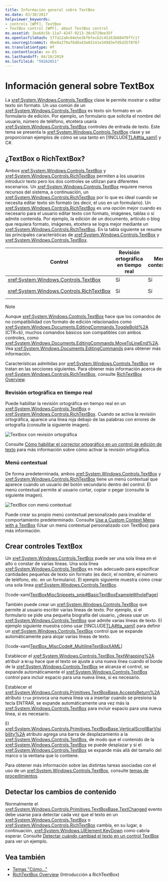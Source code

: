 ```yaml
---
title: Información general sobre TextBox
ms.date: 03/30/2017
helpviewer_keywords:
- controls [WPF], TextBox
- TextBox control [WPF], about TextBox control
ms.assetid: 1ba6dc5b-11a7-4247-9213-36c6729ee35f
ms.openlocfilehash: 577a12a0c04e5e3bfbfecb2c45263b684f0ffc17
ms.sourcegitcommit: 0be8a279af6d8a43e03141e349d3efd5d35f8767
ms.translationtype: HT
ms.contentlocale: es-ES
ms.lasthandoff: 04/18/2019
ms.locfileid: "59162651"
---
```

# <a name="textbox-overview"></a>Información general sobre TextBox
La <xref:System.Windows.Controls.TextBox> clase le permite mostrar o editar texto sin formato. Un uso común de un <xref:System.Windows.Controls.TextBox> es texto sin formato en un formulario de edición. Por ejemplo, un formulario que solicita el nombre del usuario, número de teléfono, etcetera usaría <xref:System.Windows.Controls.TextBox> controles de entrada de texto. Este tema se presenta la <xref:System.Windows.Controls.TextBox> clase y se proporcionan ejemplos de cómo se usa tanto en [!INCLUDE[TLA#tla_xaml](../../../../includes/tlasharptla-xaml-md.md)] y C#.  

<a name="textbox_or_richtextbox"></a>   
## <a name="textbox-or-richtextbox"></a>¿TextBox o RichTextBox?  
 Ambos <xref:System.Windows.Controls.TextBox> y <xref:System.Windows.Controls.RichTextBox> permiten a los usuarios introducir texto pero los dos controles se utilizan para diferentes escenarios. Un <xref:System.Windows.Controls.TextBox> requiere menos recursos del sistema, a continuación, un <xref:System.Windows.Controls.RichTextBox> por lo que es ideal cuando se necesita editar texto sin formato (es decir, el uso en un formulario). Un <xref:System.Windows.Controls.RichTextBox> es una opción mejor cuando es necesario para el usuario editar texto con formato, imágenes, tablas o sí admite contenida. Por ejemplo, la edición de un documento, artículo o blog que requiera formato, imágenes, etcetera se logra mejor mediante un <xref:System.Windows.Controls.RichTextBox>. En la tabla siguiente se resume las principales características de <xref:System.Windows.Controls.TextBox> y <xref:System.Windows.Controls.TextBox>.  
  
|Control|Revisión ortográfica en tiempo real|Menú contextual|Aplicar formato a los comandos como <xref:System.Windows.Documents.EditingCommands.ToggleBold%2A> (CTR+b)|<xref:System.Windows.Documents.FlowDocument> contenido, como imágenes, párrafos, tablas, etcetera.|  
|-------------|------------------------------|------------------|------------------------------------------------------------------------------------------------------------------------------------------------------------------------------------------------------|--------------------------------------------------------------------------------------------------------------------------------------------------------------------------------------------------|  
|<xref:System.Windows.Controls.TextBox>|Sí|Sí|No|No.|  
|<xref:System.Windows.Controls.RichTextBox>|Sí|Sí|Sí (consulte [RichTextBox Overview](richtextbox-overview.md)[Introducción a RichTextBox])|Sí (consulte [RichTextBox Overview](richtextbox-overview.md)[Introducción a RichTextBox])|  
  
> [!NOTE]
>  Aunque <xref:System.Windows.Controls.TextBox> hace que los comandos de no compatibilidad con formato de edición relacionados como <xref:System.Windows.Documents.EditingCommands.ToggleBold%2A> (CTR+b), muchos comandos básicos son compatibles con ambos controles, como <xref:System.Windows.Documents.EditingCommands.MoveToLineEnd%2A>. Vea <xref:System.Windows.Documents.EditingCommands> para obtener más información.  
  
 Características admitidas por <xref:System.Windows.Controls.TextBox> se tratan en las secciones siguientes. Para obtener más información acerca de <xref:System.Windows.Controls.RichTextBox>, consulte [RichTextBox Overview](richtextbox-overview.md).  
  
### <a name="real-time-spellchecking"></a>Revisión ortográfica en tiempo real  
 Puede habilitar la revisión ortográfica en tiempo real en un <xref:System.Windows.Controls.TextBox> o <xref:System.Windows.Controls.RichTextBox>. Cuando se activa la revisión ortográfica, aparece una línea roja debajo de las palabras con errores de ortografía (consulte la siguiente imagen).  
  
 ![Textbox con revisión ortográfica](./media/editing-textbox-with-spellchecking.png "Editing_TextBox_with_Spellchecking")  
  
 Consulte [Cómo habilitar el corrector ortográfico en un control de edición de texto](how-to-enable-spell-checking-in-a-text-editing-control.md) para más información sobre cómo activar la revisión ortográfica.  
  
### <a name="context-menu"></a>Menú contextual  
 De forma predeterminada, ambos <xref:System.Windows.Controls.TextBox> y <xref:System.Windows.Controls.RichTextBox> tiene un menú contextual que aparece cuando un usuario del botón secundario dentro del control. El menú contextual permite al usuario cortar, copiar o pegar (consulte la siguiente imagen).  
  
 ![TextBox con menú contextual](./media/editing-textbox-with-context-menu.png "Editing_TextBox_with_Context_Menu")  
  
 Puede crear su propio menú contextual personalizado para invalidar el comportamiento predeterminado. Consulte [Use a Custom Context Menu with a TextBox](how-to-use-a-custom-context-menu-with-a-textbox.md) (Usar un menú contextual personalizado con TextBox) para más información.  
  
<a name="creating_textboxes"></a>   
## <a name="creating-textboxes"></a>Crear controles TextBox  
 Un <xref:System.Windows.Controls.TextBox> puede ser una sola línea en el alto o constar de varias líneas. Una sola línea <xref:System.Windows.Controls.TextBox> es más adecuado para especificar cantidades pequeñas de texto sin formato (es decir, el nombre, el número de teléfono, etc. en un formulario). El ejemplo siguiente muestra cómo crear una sola línea <xref:System.Windows.Controls.TextBox>.  
  
 [!code-xaml[TextBoxMiscSnippets_snip#BasicTextBoxExampleWholePage](~/samples/snippets/csharp/VS_Snippets_Wpf/TextBoxMiscSnippets_snip/csharp/basictextboxexample.xaml#basictextboxexamplewholepage)]  
  
 También puede crear un <xref:System.Windows.Controls.TextBox> que permite al usuario escribir varias líneas de texto. Por ejemplo, si el formulario se pide una pequeña biografía del usuario, ¿desea usar un <xref:System.Windows.Controls.TextBox> que admite varias líneas de texto. El ejemplo siguiente muestra cómo usar [!INCLUDE[TLA#tla_xaml](../../../../includes/tlasharptla-xaml-md.md)] para definir un <xref:System.Windows.Controls.TextBox> control que se expande automáticamente para alojar varias líneas de texto.  
  
 [!code-xaml[TextBox_MiscCode#_MultilineTextBoxXAML](~/samples/snippets/csharp/VS_Snippets_Wpf/TextBox_MiscCode/CSharp/Window1.xaml#_multilinetextboxxaml)]  
  
 Establecer el <xref:System.Windows.Controls.TextBox.TextWrapping%2A> atribuir a `Wrap` hace que el texto se ajuste a una nueva línea cuando el borde de la <xref:System.Windows.Controls.TextBox> se alcanza el control, se expande automáticamente el <xref:System.Windows.Controls.TextBox> control para incluir espacio para una nueva línea, si es necesario.  
  
 Establecer el <xref:System.Windows.Controls.Primitives.TextBoxBase.AcceptsReturn%2A> atributo `true` provoca una nueva línea va a insertar cuando se presiona la tecla ENTRAR, se expande automáticamente una vez más la <xref:System.Windows.Controls.TextBox> para incluir espacio para una nueva línea, si es necesario.  
  
 El <xref:System.Windows.Controls.Primitives.TextBoxBase.VerticalScrollBarVisibility%2A> atributo agrega una barra de desplazamiento a la <xref:System.Windows.Controls.TextBox>, de modo que el contenido de la <xref:System.Windows.Controls.TextBox> se puede desplazar y si el <xref:System.Windows.Controls.TextBox> se expande más allá del tamaño del marco o la ventana que lo contiene.  
  
 Para obtener más información sobre las distintas tareas asociadas con el uso de un <xref:System.Windows.Controls.TextBox>, consulte [temas de procedimientos](textbox-how-to-topics.md).  
  
<a name="editing_commands"></a>   
## <a name="detect-when-content-changes"></a>Detectar los cambios de contenido  
 Normalmente el <xref:System.Windows.Controls.Primitives.TextBoxBase.TextChanged> evento debe usarse para detectar cada vez que el texto en un <xref:System.Windows.Controls.TextBox> o <xref:System.Windows.Controls.RichTextBox> cambia, en su lugar, a continuación, <xref:System.Windows.UIElement.KeyDown> como cabría esperar. Consulte [Detectar cuándo cambiad el texto en un control TextBox](how-to-detect-when-text-in-a-textbox-has-changed.md) para ver un ejemplo.  
  
## <a name="see-also"></a>Vea también

- [Temas "Cómo..."](textbox-how-to-topics.md)
- [RichTextBox Overview](richtextbox-overview.md) (Introducción a RichTextBox)
